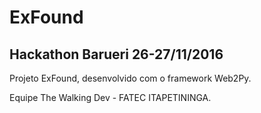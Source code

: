 # ExFound
## Hackathon Barueri 26-27/11/2016

Projeto ExFound, desenvolvido com o framework Web2Py.

Equipe The Walking Dev - FATEC ITAPETININGA.
